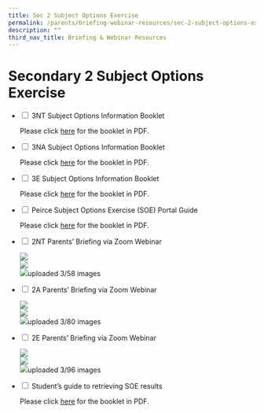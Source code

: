 ```yaml
---
title: Sec 2 Subject Options Exercise
permalink: /parents/briefing-webinar-resources/sec-2-subject-options-exercise/
description: ""
third_nav_title: Briefing & Webinar Resources
---
```


# **Secondary 2 Subject Options Exercise**




<ul class="jekyllcodex_accordion">
  <li>
    <input type="checkbox" id="accordion1">
    <label for="accordion1">3NT Subject Options Information Booklet</label>
    <div>
			<p>Please click <a href="/files/3NT-Booklet-22.pdf"> here</a> for the booklet in PDF.</p>
    </div>
	</li>
	 <li>
    <input type="checkbox" id="accordion2">
    <label for="accordion2">3NA Subject Options Information Booklet</label>
    <div>
      <p>Please click <a href="files/3NA-Booklet-22_updated-20June.pdf"> here</a> for the booklet in PDF.</p>
    </div>
	</li>
	 <li>
    <input type="checkbox" id="accordion3">
    <label for="accordion3">3E Subject Options Information Booklet</label>
    <div>
      <p>Please click <a href="/files/3Exp-Booklet-22_updated-20June.pdf"> here</a> for the booklet in PDF.</p>
    </div>
	</li>
	<li>
    <input type="checkbox" id="accordion4">
    <label for="accordion4">Peirce Subject Options Exercise (SOE) Portal Guide</label>
    <div>
      <p>Please click <a href="/files/Peirce_Online_Guide_EOY_2022-1.pdf"> here</a> for the booklet in PDF.</p>
    </div>
	</li>
	<li>
    <input type="checkbox" id="accordion5">
    <label for="accordion5">2NT Parents’ Briefing via Zoom Webinar</label>
    <div>
      <p><img src="/images/Sec-2T-SSOE-2021-updated_25March-latest_Page_01-1536x1152-1.jpg"><br><img src="/images/Sec-2T-SSOE-2021-updated_25March-latest_Page_02-1536x1152-1.jpg"><br><img src="/images/Sec-2T-SSOE-2021-updated_25March-latest_Page_03-1536x1152-1.jpg">uploaded 3/58 images</p>
    </div>
	</li>
		<li>
    <input type="checkbox" id="accordion6">
    <label for="accordion6"> 2A Parents’ Briefing via Zoom Webinar</label>
    <div>
      <p><img src="/images/Sec-2A-SSOE-2021-updated_25-Mar-latest_Page_01-1536x1152-1.jpg"><br><img src="/images/Sec-2A-SSOE-2021-updated_25-Mar-latest_Page_02-1536x1152-1.jpg"><br><img src="/images/Sec-2A-SSOE-2021-updated_25-Mar-latest_Page_03-1536x1152-1.jpg">uploaded 3/80 images</p>
    </div>
	</li>
			<li>
    <input type="checkbox" id="accordion7">
    <label for="accordion7">2E Parents’ Briefing via Zoom Webinar</label>
    <div>
      <p><img src="/images/Sec-2E-SSOE-2021_updated_25Marchlatest_Page_01-1536x1152-1.jpg"><br><img src="/images/Sec-2E-SSOE-2021_updated_25Marchlatest_Page_02-1536x1152-1.jpg"><br><img src="/images/Sec-2E-SSOE-2021_updated_25Marchlatest_Page_03-1536x1152-1.jpg">uploaded 3/96 images</p>
    </div>
	</li>
	<li>
    <input type="checkbox" id="accordion8">
    <label for="accordion8">Student’s guide to retrieving SOE results</label>
    <div>
      <p>Please click <a href="/files/Students-guide-to-retrieving-SOE-results-on-AsknLearn.pdf"> here</a> for the booklet in PDF.</p>
    </div>
	</li>
	</ul>